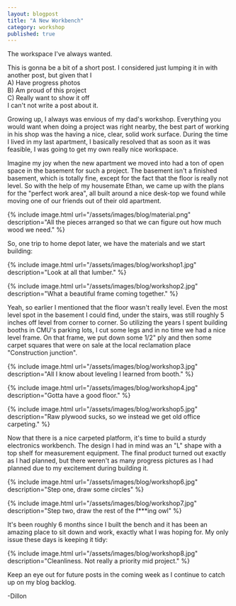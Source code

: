 ```yaml
---
layout: blogpost
title: "A New Workbench"
category: workshop
published: true
---
```


The workspace I've always wanted.

This is gonna be a bit of a short post. I considered just lumping it in with another post, but given that I  
A) Have progress photos  
B) Am proud of this project  
C) Really want to show it off  
I can't not write a post about it.

Growing up, I always was envious of my dad's workshop. Everything you would want when doing a project was right nearby, the best part of working in his shop was the having a nice, clear, solid work surface. During the time I lived in my last apartment, I basically resolved that as soon as it was feasible, I was going to get my own really nice workspace. 

Imagine my joy when the new apartment we moved into had a ton of open space in the basement for such a project. The basement isn't a finished basement, which is totally fine, except for the fact that the floor is really not level. So with the help of my housemate Ethan, we came up with the plans for the "perfect work area", all built around a nice desk-top we found while moving one of our friends out of their old apartment.

{% include image.html url="/assets/images/blog/material.png"
description="All the pieces arranged so that we can figure out how much wood we need." %}

So, one trip to home depot later, we have the materials and we start building:

{% include image.html url="/assets/images/blog/workshop1.jpg"
description="Look at all that lumber." %}

{% include image.html url="/assets/images/blog/workshop2.jpg"
description="What a beautiful frame coming together." %}

Yeah, so earlier I mentioned that the floor wasn't really level. Even the most level spot in the basement I could find, under the stairs, was still roughly 5 inches off level from corner to corner. So utilizing the years I spent building booths in CMU's parking lots, I cut some legs and in no time we had a nice level frame. On that frame, we put down some 1/2" ply and then some carpet squares that were on sale at the local reclamation place "Construction junction".

{% include image.html url="/assets/images/blog/workshop3.jpg"
description="All I know about leveling I learned from booth." %}

{% include image.html url="/assets/images/blog/workshop4.jpg"
description="Gotta have a good floor." %}

{% include image.html url="/assets/images/blog/workshop5.jpg"
description="Raw plywood sucks, so we instead we get old office carpeting." %}

Now that there is a nice carpeted platform, it's time to build a sturdy electronics workbench. The design I had in mind was an "L" shape with a top shelf for measurement equipment. The final product turned out exactly as I had planned, but there weren't as many progress pictures as I had planned due to my excitement during building it. 

{% include image.html url="/assets/images/blog/workshop6.jpg"
description="Step one, draw some circles" %}

{% include image.html url="/assets/images/blog/workshop7.jpg"
description="Step two, draw the rest of the f***ing owl" %}

It's been roughly 6 months since I built the bench and it has been an amazing place to sit down and work, exactly what I was hoping for. My only issue these days is keeping it tidy: 

{% include image.html url="/assets/images/blog/workshop8.jpg"
description="Cleanliness. Not really a priority mid project." %}

Keep an eye out for future posts in the coming week as I continue to catch up on my blog backlog.

-Dillon